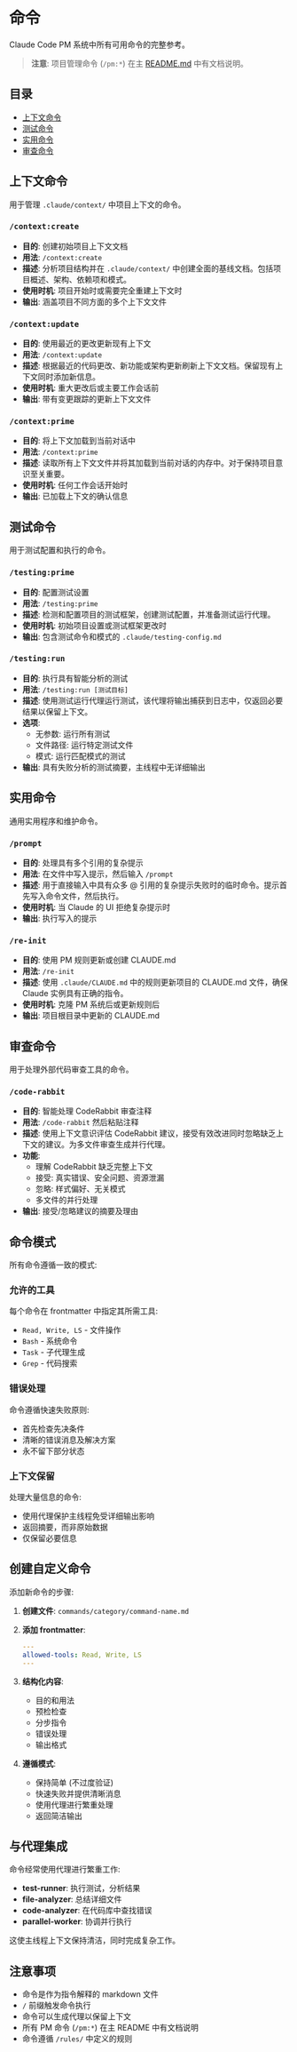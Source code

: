 # 命令

Claude Code PM 系统中所有可用命令的完整参考。

> **注意**: 项目管理命令 (`/pm:*`) 在主 [README.md](README.md#command-reference) 中有文档说明。

## 目录

- [上下文命令](#上下文命令)
- [测试命令](#测试命令)
- [实用命令](#实用命令)
- [审查命令](#审查命令)

## 上下文命令

用于管理 `.claude/context/` 中项目上下文的命令。

### `/context:create`
- **目的**: 创建初始项目上下文文档
- **用法**: `/context:create`
- **描述**: 分析项目结构并在 `.claude/context/` 中创建全面的基线文档。包括项目概述、架构、依赖项和模式。
- **使用时机**: 项目开始时或需要完全重建上下文时
- **输出**: 涵盖项目不同方面的多个上下文文件

### `/context:update`
- **目的**: 使用最近的更改更新现有上下文
- **用法**: `/context:update`
- **描述**: 根据最近的代码更改、新功能或架构更新刷新上下文文档。保留现有上下文同时添加新信息。
- **使用时机**: 重大更改后或主要工作会话前
- **输出**: 带有变更跟踪的更新上下文文件

### `/context:prime`
- **目的**: 将上下文加载到当前对话中
- **用法**: `/context:prime`
- **描述**: 读取所有上下文文件并将其加载到当前对话的内存中。对于保持项目意识至关重要。
- **使用时机**: 任何工作会话开始时
- **输出**: 已加载上下文的确认信息

## 测试命令

用于测试配置和执行的命令。

### `/testing:prime`
- **目的**: 配置测试设置
- **用法**: `/testing:prime`
- **描述**: 检测和配置项目的测试框架，创建测试配置，并准备测试运行代理。
- **使用时机**: 初始项目设置或测试框架更改时
- **输出**: 包含测试命令和模式的 `.claude/testing-config.md`

### `/testing:run`
- **目的**: 执行具有智能分析的测试
- **用法**: `/testing:run [测试目标]`
- **描述**: 使用测试运行代理运行测试，该代理将输出捕获到日志中，仅返回必要结果以保留上下文。
- **选项**:
   - 无参数: 运行所有测试
   - 文件路径: 运行特定测试文件
   - 模式: 运行匹配模式的测试
- **输出**: 具有失败分析的测试摘要，主线程中无详细输出

## 实用命令

通用实用程序和维护命令。

### `/prompt`
- **目的**: 处理具有多个引用的复杂提示
- **用法**: 在文件中写入提示，然后输入 `/prompt`
- **描述**: 用于直接输入中具有众多 @ 引用的复杂提示失败时的临时命令。提示首先写入命令文件，然后执行。
- **使用时机**: 当 Claude 的 UI 拒绝复杂提示时
- **输出**: 执行写入的提示

### `/re-init`
- **目的**: 使用 PM 规则更新或创建 CLAUDE.md
- **用法**: `/re-init`
- **描述**: 使用 `.claude/CLAUDE.md` 中的规则更新项目的 CLAUDE.md 文件，确保 Claude 实例具有正确的指令。
- **使用时机**: 克隆 PM 系统后或更新规则后
- **输出**: 项目根目录中更新的 CLAUDE.md

## 审查命令

用于处理外部代码审查工具的命令。

### `/code-rabbit`
- **目的**: 智能处理 CodeRabbit 审查注释
- **用法**: `/code-rabbit` 然后粘贴注释
- **描述**: 使用上下文意识评估 CodeRabbit 建议，接受有效改进同时忽略缺乏上下文的建议。为多文件审查生成并行代理。
- **功能**:
   - 理解 CodeRabbit 缺乏完整上下文
   - 接受: 真实错误、安全问题、资源泄漏
   - 忽略: 样式偏好、无关模式
   - 多文件的并行处理
- **输出**: 接受/忽略建议的摘要及理由

## 命令模式

所有命令遵循一致的模式:

### 允许的工具
每个命令在 frontmatter 中指定其所需工具:
- `Read, Write, LS` - 文件操作
- `Bash` - 系统命令
- `Task` - 子代理生成
- `Grep` - 代码搜索

### 错误处理
命令遵循快速失败原则:
- 首先检查先决条件
- 清晰的错误消息及解决方案
- 永不留下部分状态

### 上下文保留
处理大量信息的命令:
- 使用代理保护主线程免受详细输出影响
- 返回摘要，而非原始数据
- 仅保留必要信息

## 创建自定义命令

添加新命令的步骤:

1. **创建文件**: `commands/category/command-name.md`
2. **添加 frontmatter**:
   ```yaml
   ---
   allowed-tools: Read, Write, LS
   ---
   ```
3. **结构化内容**:
   - 目的和用法
   - 预检检查
   - 分步指令
   - 错误处理
   - 输出格式

4. **遵循模式**:
   - 保持简单 (不过度验证)
   - 快速失败并提供清晰消息
   - 使用代理进行繁重处理
   - 返回简洁输出

## 与代理集成

命令经常使用代理进行繁重工作:

- **test-runner**: 执行测试，分析结果
- **file-analyzer**: 总结详细文件
- **code-analyzer**: 在代码库中查找错误
- **parallel-worker**: 协调并行执行

这使主线程上下文保持清洁，同时完成复杂工作。

## 注意事项

- 命令是作为指令解释的 markdown 文件
- `/` 前缀触发命令执行
- 命令可以生成代理以保留上下文
- 所有 PM 命令 (`/pm:*`) 在主 README 中有文档说明
- 命令遵循 `/rules/` 中定义的规则